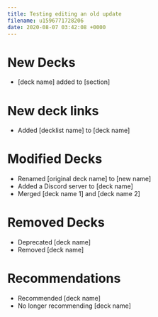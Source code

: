 ```yaml
---
title: Testing editing an old update
filename: u1596771728206
date: 2020-08-07 03:42:08 +0000
---
```

# New Decks
- [deck name] added to [section]

# New deck links
- Added [decklist name] to [deck name]

# Modified Decks
- Renamed [original deck name] to [new name]
- Added a Discord server to [deck name]
- Merged [deck name 1] and [deck name 2]

# Removed Decks
- Deprecated [deck name]
- Removed [deck name]

# Recommendations
- Recommended [deck name]
- No longer recommending [deck name]